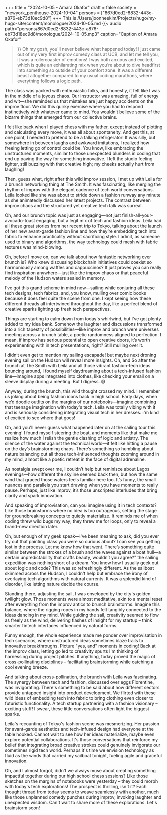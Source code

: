 +++
title = "2024-10-05 - Amara Okafor"
draft = false
society = "newyork_penthouse-2024-10-04"
persons = ["867d0ed2-8832-443c-a876-eb73d18ec9d8"]
+++
This is /Users/joonheekim/Projects/hugo/my-hugo-site/content/monologue/2024-10-05.md
{{< audio
    path="persons/867d0ed2-8832-443c-a876-eb73d18ec9d8/monologue/2024-10-05.mp3" 
    caption="Caption of Amara Okafor"
>}}
Oh my gosh, you'll never believe what happened today!
I just came out of my very first improv comedy class at UCB, and let me tell you, it was a rollercoaster of emotions! I was both anxious and excited, which is quite an exhilarating mix when you’re about to dive headfirst into something so outside of your comfort zone. It was a different beast altogether compared to my usual coding marathons, where everything follows a logic path.

The class was packed with enthusiastic folks, and honestly, it felt like I was in the middle of a joyous chaos. Our instructor was amazing, full of energy and wit—she reminded us that mistakes are just happy accidents on the improv floor. We did this quirky exercise where you had to respond instinctively with whatever came to mind. You wouldn’t believe some of the bizarre things that emerged from our collective brains. 

I felt like back when I played chess with my father, except instead of plotting and calculating every move, it was all about spontaneity. And get this, at one point, I needed to pretend to be a talking refrigerator! It was silly, but somewhere in between laughs and awkward imitations, I realized how freeing letting go of control could be. You know, like embracing the unstructured moments, similar to those unexpected blunders in coding that end up paving the way for something innovative. I left the studio feeling lighter, still buzzing with that creative high; my cheeks actually hurt from laughing!

Then, guess what, right after this wild improv session, I met up with Leila for a brunch networking thing at The Smith. It was fascinating, like merging the rhythm of improv with the elegant cadence of tech world conversations. Leila looked like she was about to stride down a fashion runway any minute as she animatedly discussed her latest projects. The contrast between improv chaos and the structured yet creative tech talk was surreal.

Oh, and our brunch topic was just as engaging—not just finish-all-your-avocado-toast engaging, but a legit mix of tech and fashion ideas. Leila had all these great stories from her recent trip to Tokyo, talking about the launch of her new avant-garde fashion line and how they’re embedding tech into fabric to enhance practicality without sacrificing style. I admit, as someone used to binary and algorithms, the way technology could mesh with fabric textures was mind-blowing.

Oh, before I move on, can we talk about how fantastic networking over brunch is? Who knew discussing blockchain initiatives could coexist so harmoniously among waffles and cappuccinos? It just proves you can really find inspiration anywhere—just like the improv chaos or that peaceful melody of the Hudson waters sealed in memory. 

I’ve got this grand scheme in mind now—sailing while conjuring all these tech designs, tech fabrics, and, you know, mulling over comic books because it does feel quite the scene from one. I kept seeing how these different threads all intertwined throughout the day, like a perfect blend of creative sparks lighting up fresh tech perspectives. 

Things are starting to calm down from today's whirlwind, but I’ve got plenty added to my idea bank. Somehow the laughter and discussions transformed into a rich tapestry of possibilities—like improv and brunch were universes meeting across a brunch table, a poetic randomness aligned to perfection. I mean, if improv has serious potential to open creative doors, it’s worth experimenting with in tech presentations, right? Still mulling over it.

I didn’t even get to mention my sailing escapade! but maybe next droning evening sail on the Hudson will reveal more insights. Oh, and
So after the brunch at The Smith with Leila and all those vibrant fashion-tech ideas bouncing around, I found myself daydreaming about a tech-infused fashion line—imagine apps integrated into clothes, like checking your email on a sleeve display during a meeting. But I digress. 😅

Anyway, during the brunch, this wild thought crossed my mind. I remember us joking about being fashion icons back in high school. Early days, when we’d doodle outfits on the margins of our notebooks—imagine combining that teenage imagination with today's tech. Leila was totally vibing with it and is seriously considering integrating visual tech in her dresses. I'm kind of excited to see where that goes!

Oh, and you'll never guess what happened later on at the sailing tour this evening! I found myself steering the boat, and moments like that make me realize how much I relish the gentle clashing of logic and artistry. The silence of the water against the technical world—it felt like hitting a pause on the day’s brainstorming chaos. There’s something so humbling about nature balancing out all those tech-influenced thoughts zooming around in my mind, almost like a poetic retreat in the face of digital adrenaline.

As nostalgia swept over me, I couldn’t help but reminisce about Lagos evenings—how different the skyline seemed back then, but how the same wind that graced those waters feels familiar here too. It’s funny, the small nuances and parallels you start drawing when you have moments to really pause. Perhaps, just like improv, it’s those unscripted interludes that bring clarity and spark innovation.

And speaking of improvisation, can you imagine using it in tech contexts? Like those brainstorms where no idea is too outrageous, setting the stage for groundbreaking concepts to quietly materialize. It reminds me of when coding threw wild bugs my way; they threw me for loops, only to reveal a brand-new direction later. 

Oh, but enough of my geek speak—I've been meaning to ask, did you ever try out that painting class you were so curious about? I can see you getting lost in the process. Let me know how that went. There’s something quite similar between the strokes of a brush and the waves against a boat hull—a certain unpredictability that crafts beauty, wouldn’t you agree?"
the sailing expedition was nothing short of a dream. You know how I usually geek out about logic and code? This was so refreshingly different. As the sailboat skimmed across the Hudson, I couldn't help but embrace the irony of overlaying tech algorithms with natural currents. It was a splendid kind of disorder, like letting nature decide the course. 

Standing there, adjusting the sail, I was enveloped by the city's golden twilight glow. Those moments were almost meditative, akin to a mental reset after everything from the improv antics to brunch brainstorms. Imagine this balance, where the rigging ropes in my hands felt tangibly connected to the ideas dancing in my mind. While guiding the sail, creativity seemed to flow as freely as the wind, delivering flashes of insight for my startup – think smarter fintech interfaces influenced by natural forms.

Funny enough, the whole experience made me ponder over improvisation in tech scenarios, where unstructured ideas sometimes blaze trails to innovative breakthroughs. Picture "yes, and" moments in coding! Back at the improv class, letting go led to creativity spurts I'm thinking of harnessing during project pitches. If anything, today proved the magic of cross-pollinating disciplines – facilitating brainstorming while catching a cool evening breeze.

And talking about cross-pollination, the brunch with Leila was fascinating. The synergy between tech and fashion, discussed over eggs Florentine, was invigorating. There's something to be said about how different sectors provide untapped insight into product development. We flirted with these wild ideas of embedding tech into fabric to bring clothing even closer to futuristic functionality. A tech startup partnering with a fashion visionary – exciting stuff! I swear, these little conversations often light the biggest sparks.

Leila's recounting of Tokyo's fashion scene was mesmerizing. Her passion for avant-garde aesthetics and tech-infused design had everyone at the table hooked. Cannot wait to see how her ideas materialize, maybe even explore potential collaborations. It's those conversations that reinforce my belief that integrating broad creative strokes could genuinely invigorate our sometimes rigid tech world. Perhaps it's time we envision technology as fluid as the winds that carried my sailboat tonight, fueling agile and graceful innovation.

Oh, and I almost forgot, didn't we always muse about creating something impactful together during our high school chess sessions? Like those sketches on the margins of notebooks were yesterday – they could morph with today's tech explorations! The prospect is thrilling, isn't it? Each thought thread from today seems to weave seamlessly with another, much like those unplanned comedy punches during improv, invoking laughter and unexpected wisdom.
Can't wait to share more of these explorations. Let's brainstorm soon!
